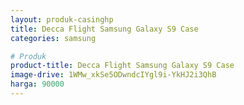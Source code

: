 ```yaml
---
layout: produk-casinghp
title: Decca Flight Samsung Galaxy S9 Case
categories: samsung

# Produk
product-title: Decca Flight Samsung Galaxy S9 Case
image-drive: 1WMw_xkSe5ODwndcIYgl9i-YkHJ2i3QhB
harga: 90000
---
```

